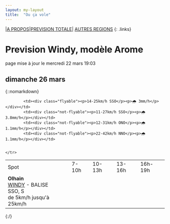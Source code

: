 ```yaml
---
layout: my-layout
title:  "Ou ça vole"
---
```


|[A PROPOS](about)|[PREVISION TOTALE](all)| [AUTRES REGIONS](others)
{: .links}

# Prevision Windy, modèle Arome
page mise à jour le mercredi 22 mars 19:03



## dimanche 26 mars

{::nomarkdown}
<table>
  <tbody>
    <tr>
      <td>Spot</td>
      <td>7-10h</td>
      <td>10-13h</td>
      <td>13-16h</td>
      <td>16h-19h</td>
    </tr>
<tr>
        <td><strong>Olhain</strong>  <br><a href="https://windy.com/50.434/2.586?50.031,2.587,8,m:e3eagft">WINDY</a> - <span class="no-balise"> BALISE </span><br> <span class="vent-favorable">SSO, S</span><br><span class="force-vent">de 5km/h jusqu'à 25km/h</span> </td>
        
            <td><div class="flyable"><p>14-25km/h SSO</p><p>🌧 3mm/h</p></div></td>
            <td><div class="not-flyable"><p>11-27km/h SSO</p><p>🌧 3.8mm/h</p></div></td>
            <td><div class="not-flyable"><p>12-31km/h ONO</p><p>🌧 1.1mm/h</p></div></td>
            <td><div class="not-flyable"><p>22-42km/h NNO</p><p>🌧 1.1mm/h</p></div></td>
            
        
    </tr>

</tbody>
</table>
{:/}
